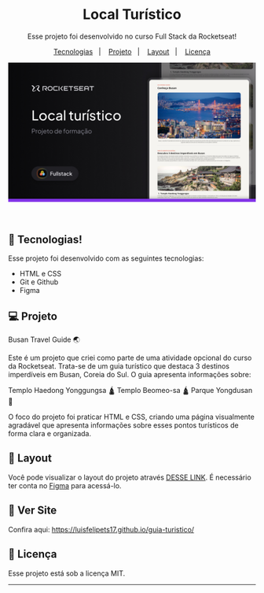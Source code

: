 <h1 align="center">Local Turístico </h1>

<p align="center">
Esse projeto foi desenvolvido no curso Full Stack da Rocketseat!
</p>

<p align="center">
  <a href="#-tecnologias">Tecnologias</a>&nbsp;&nbsp;&nbsp;|&nbsp;&nbsp;&nbsp;
  <a href="#-projeto">Projeto</a>&nbsp;&nbsp;&nbsp;|&nbsp;&nbsp;&nbsp;
  <a href="#-layout">Layout</a>&nbsp;&nbsp;&nbsp;|&nbsp;&nbsp;&nbsp;
  <a href="#memo-licença">Licença</a>
</p>

<p align="center">
  <img alt="pagina de receita" src="assets/capa-local.jpg">
</p>

<br>


## 🚀 Tecnologias! 

Esse projeto foi desenvolvido com as seguintes tecnologias:

- HTML e CSS
- Git e Github
- Figma

## 💻 Projeto

Busan Travel Guide 🌏

Este é um projeto que criei como parte de uma atividade opcional do curso da Rocketseat. Trata-se de um guia turístico que destaca 3 destinos imperdíveis em Busan, Coreia do Sul. O guia apresenta informações sobre:

Templo Haedong Yonggungsa 🛕
Templo Beomeo-sa 🛕
Parque Yongdusan 🌳

O foco do projeto foi praticar HTML e CSS, criando uma página visualmente agradável que apresenta informações sobre esses pontos turísticos de forma clara e organizada.

## 🔖 Layout

Você pode visualizar o layout do projeto através [DESSE LINK](https://www.figma.com/design/DcF1nrdrNc7MaMzf5gJe8U/Local-Tur%C3%ADstico-(Community)?m=auto&t=GYqbnkBG4Ql2iQVh-6). É necessário ter conta no [Figma](https://figma.com) para acessá-lo.

## 🌌 Ver Site 
Confira aqui: https://luisfelipets17.github.io/guia-turistico/


## :memo: Licença

Esse projeto está sob a licença MIT.

---